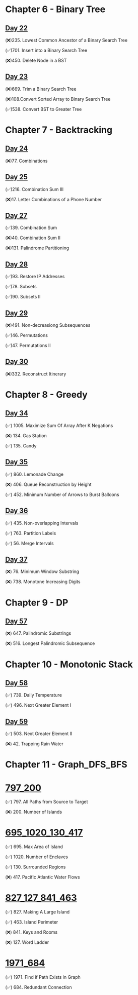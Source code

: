 # Chapter 6 - Binary Tree
## [Day 22](https://github.com/TomasZhu0321/LeetCode_Algorithm/blob/main/Chapter6_Tree/Day22.md)
(❌)235. Lowest Common Ancestor of a Binary Search Tree

(✅)701. Insert into a Binary Search Tree

(❌)450. Delete Node in a BST

## [Day 23](https://github.com/TomasZhu0321/LeetCode_Algorithm/blob/main/Chapter6_Tree/Day23.md)
(❌)669. Trim a Binary Search Tree

(❌)108.Convert Sorted Array to Binary Search Tree

(✅)538. Convert BST to Greater Tree

# Chapter 7 - Backtracking
## [Day 24](https://github.com/TomasZhu0321/LeetCode_Algorithm/blob/main/Chapter7_BackTracking/Day24.md)
(❌)77. Combinations

## [Day 25](https://github.com/TomasZhu0321/LeetCode_Algorithm/blob/main/Chapter7_BackTracking/Day25.md)
(✅)216. Combination Sum III

(❌)17. Letter Combinations of a Phone Number

## [Day 27](https://github.com/TomasZhu0321/LeetCode_Algorithm/blob/main/Chapter7_BackTracking/Day27.md)

(✅)39. Combination Sum

(❌)40. Combination Sum II

(❌)131. Palindrome Partitioning

## [Day 28](https://github.com/TomasZhu0321/LeetCode_Algorithm/blob/main/Chapter7_BackTracking/Day28.md)

(✅)93. Restore IP Addresses

(✅)78. Subsets

(✅)90. Subsets II

## [Day 29](https://github.com/TomasZhu0321/LeetCode_Algorithm/blob/main/Chapter7_BackTracking/Day29.md)

(❌)491. Non-decreasiong Subsequences

(✅)46. Permutations

(✅)47. Permutations II

## [Day 30](https://github.com/TomasZhu0321/LeetCode_Algorithm/blob/main/Chapter7_BackTracking/Day30.md)

(❌)332. Reconstruct Itinerary

# Chapter 8 - Greedy

## [Day 34](https://github.com/TomasZhu0321/LeetCode_Algorithm/blob/main/Chapter8_Greedy/Day34.md)
(✅) 1005. Maximize Sum Of Array After K Negations

(❌) 134. Gas Station

(✅) 135. Candy

## [Day 35](https://github.com/TomasZhu0321/LeetCode_Algorithm/blob/main/Chapter8_Greedy/Day35.md)
(✅) 860. Lemonade Change

(❌) 406. Queue Reconstruction by Height

(✅) 452. Minimum Number of Arrows to Burst Balloons

## [Day 36](https://github.com/TomasZhu0321/LeetCode_Algorithm/blob/main/Chapter8_Greedy/Day36.md)
(✅) 435. Non-overlapping Intervals

(✅) 763. Partition Labels


(✅) 56. Merge Intervals

## [Day 37](https://github.com/TomasZhu0321/LeetCode_Algorithm/blob/main/Chapter8_Greedy/Day37.md)
(❌) 76. Minimum Window Substring

(❌) 738. Monotone Increasing Digits

# Chapter 9 - DP

## [Day 57](https://github.com/TomasZhu0321/LeetCode_Algorithm/blob/main/Chapter8_Greedy/Day37.md)
(❌) 647. Palindromic Substrings

(❌) 516. Longest Palindromic Subsequence 

# Chapter 10 - Monotonic Stack
## [Day 58](https://github.com/TomasZhu0321/LeetCode_Algorithm/blob/main/Chapter10_Monotonic%20Stack/Day58.md)
(✅) 739. Daily Temperature

(✅) 496. Next Greater Element I

## [Day 59](https://github.com/TomasZhu0321/LeetCode_Algorithm/blob/main/Chapter10_Monotonic%20Stack/Day59.md)
(✅) 503. Next Greater Element II

(❌) 42. Trapping Rain Water

# Chapter 11 - Graph_DFS_BFS
# [797_200](https://github.com/TomasZhu0321/LeetCode_Algorithm/blob/main/Chapter11_Graph_DFS_BFS/797_200.md)
(✅) 797. All Paths from Source to Target

(❌) 200. Number of Islands

# [695_1020_130_417](https://github.com/TomasZhu0321/LeetCode_Algorithm/blob/main/Chapter11_Graph_DFS_BFS/695_1020_130_417.md)
(✅) 695. Max Area of Island 

(✅) 1020. Number of Enclaves 

(✅) 130. Surrounded Regions

(❌) 417. Pacific Atlantic Water Flows

# [827_127_841_463](https://github.com/TomasZhu0321/LeetCode_Algorithm/blob/main/Chapter11_Graph_DFS_BFS/827_127_841_463.md)

(✅) 827. Making A Large Island

(✅) 463. Island Perimeter

(❌) 841. Keys and Rooms

(❌) 127. Word Ladder

# [1971_684](https://github.com/TomasZhu0321/LeetCode_Algorithm/blob/main/Chapter11_Graph_DFS_BFS/1971_684.md)

(✅) 1971. Find if Path Exists in Graph

(✅) 684. Redundant Connection